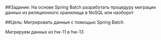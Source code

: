 ##Задание:
На основе Spring Batch разработать процедуру миграции данных из реляционного хранилища в NoSQL или наоборот

##Цель:
Мигрировать данные с помощью Spring Batch

Мигрируем данных из hw-11 в hw-13
